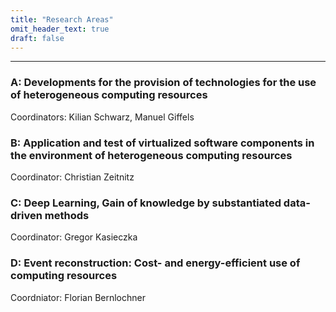 ```yaml
---
title: "Research Areas"
omit_header_text: true
draft: false
---
```


----------------------------

### A: Developments for the provision of technologies for the use of heterogeneous computing resources

Coordinators: Kilian Schwarz, Manuel Giffels

### B: Application and test of virtualized software components in the environment of heterogeneous computing resources

Coordinator: Christian Zeitnitz

### C: Deep Learning, Gain of knowledge by substantiated data-driven methods

Coordinator: Gregor Kasieczka

### D: Event reconstruction: Cost- and energy-efficient use of computing resources

Coordniator: Florian Bernlochner


